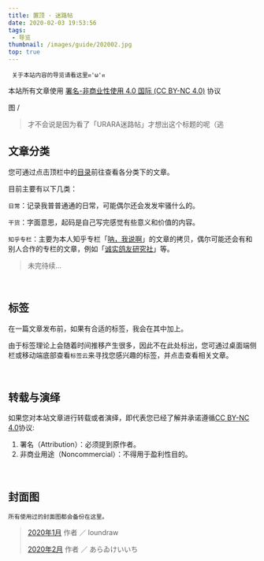 ```yaml
---
title: 置顶 · 迷路帖
date: 2020-02-03 19:53:56
tags: 
 - 导览
thumbnail: /images/guide/202002.jpg
top: true
---
```

	 关于本站内容的导览请看这里ฅ'ω'ฅ
	 
<!--more-->


本站所有文章使用 <a href="https://creativecommons.org/licenses/by-nc/4.0/" target="_blank">署名-非商业性使用 4.0 国际 (CC BY-NC 4.0)</a> 协议

图 / 

> 才不会说是因为看了「URARA迷路帖」才想出这个标题的呢（逃

## 文章分类
 
您可通过点击顶栏中的[目录](https://nek0ri.de/categories/)前往查看各分类下的文章。

目前主要有以下几类：

`日常`：记录我普普通通的日常，可能偶尔还会发发牢骚什么的。

`干货`：字面意思，起码是自己写完感觉有些意义和价值的内容。

`知乎专栏`：主要为本人知乎专栏「[呐，我说啊](https://zhuanlan.zhihu.com/mizai)」的文章的拷贝，偶尔可能还会有和别人合作的专栏的文章，例如「[诚实鸽友研究社](https://zhuanlan.zhihu.com/c_1201077258078953472)」等。

> 未完待续...

</br>

## 标签

在一篇文章发布前，如果有合适的标签，我会在其中加上。

由于标签理论上会随着时间推移产生很多，因此不在此处标出，您可通过桌面端侧栏或移动端底部查看`标签云`来寻找您感兴趣的标签，并点击查看相关文章。

</br>

## 转载与演绎

如果您对本站文章进行转载或者演绎，即代表您已经了解并承诺遵循<a href="https://creativecommons.org/licenses/by-nc/4.0/" target="_blank">CC BY-NC 4.0</a>协议:

1. 署名（Attribution）：必须提到原作者。
2. 非商业用途（Noncommercial）：不得用于盈利性目的。

</br>

## 封面图

	所有使用过的封面图都会备份在这里。
	
> [2020年1月](/images/guide/202001.jpg) 作者 ／ loundraw
> 
> [2020年2月](/images/guide/202002.jpg) 作者 ／ あらゐけいいち
